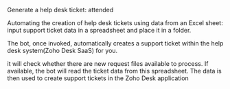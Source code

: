Generate a help desk ticket: attended

Automating the creation of help desk tickets using data from an Excel sheet: input support ticket data in a spreadsheet and place it in a folder.

The bot, once invoked, automatically creates a support ticket within the help desk system(Zoho Desk SaaS) for you.

it will check whether there are new request files available to process. If available, the bot will read the ticket data from this spreadsheet. The
data is then used to create support tickets in the Zoho Desk application
